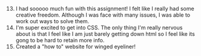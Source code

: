 13. I had sooooo much fun with this assignment! I felt like I really had some creative freedom. Although I was face with many issues, I was able to work out ways to solve them.
14. I'm super excited to get into CSS. The only thing I'm really nervous about is that I feel like I am just barely getting down html so I feel like its gong to be hard to retain more info.
15. Created a "how to" website for winged eyeliner!
